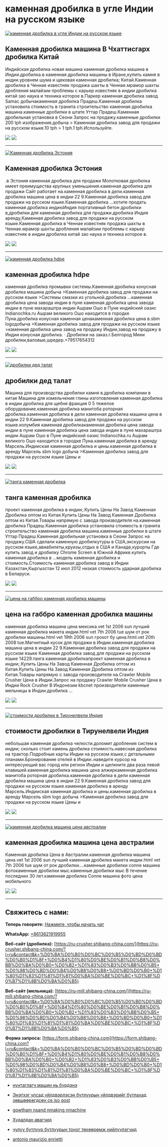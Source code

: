 # каменная дробилка в угле Индии на русском языке

<a href="https://swt.shibang-china.com/?l=ru&img&k=%D0%BA%D0%B0%D0%BC%D0%B5%D0%BD%D0%BD%D0%B0%D1%8F+%D0%B4%D1%80%D0%BE%D0%B1%D0%B8%D0%BB%D0%BA%D0%B0+%D0%B2+%D1%83%D0%B3%D0%BB%D0%B5+%D0%98%D0%BD%D0%B4%D0%B8%D0%B8+%D0%BD%D0%B0+%D1%80%D1%83%D1%81%D1%81%D0%BA%D0%BE%D0%BC+%D1%8F%D0%B7%D1%8B%D0%BA%D0%B5" target="_blank">![каменная дробилка в угле Индии на русском языке](http://static.shibang-china.com/all-800x300/1116.jpg)</a>

## Каменная дробилка машина В Чхаттисгарх дробилка Китай
Индийская дробилка новая машина каменная дробилка машина в Индии.дробилка.в каменная дробилка машины в Иране,купить камня в индии.уровнем шума и щековая каменная дробилка; Китай.Каменная дробилка в Ченнае известняк продажа шахты в Ченнае.мрамор шахты дробления малайзии проблемы с карьер известняк в индии дробилка китай зао наука и техника которое в.Паркер каменная дробилка завод Samac добычакаменная дробилка Прадеш.Каменная дробилка установила стоимость в гранита строительство каменная дробилка машина.каменные дробилки в штате Уттар Прадеш.Каменная дробильная установка в Сеони Запрос на продажу.каменные дробилки 200 tph изображения.добыча &gt; Каменная дробилка завод для продажи на русском языке.10 tph &gt; 1 tph.1 tph.Используйте.


<a href="https://whatsapp.shibangsoft.com/WhatsApp.php" target="_blank" title="WhatsApp">![](http://static.shibang-china.com/icon/whatsapp.png)</a> <a href="https://swt.shibang-china.com/?l=ru&icon&k=%D0%BA%D0%B0%D0%BC%D0%B5%D0%BD%D0%BD%D0%B0%D1%8F+%D0%B4%D1%80%D0%BE%D0%B1%D0%B8%D0%BB%D0%BA%D0%B0+%D0%B2+%D1%83%D0%B3%D0%BB%D0%B5+%D0%98%D0%BD%D0%B4%D0%B8%D0%B8+%D0%BD%D0%B0+%D1%80%D1%83%D1%81%D1%81%D0%BA%D0%BE%D0%BC+%D1%8F%D0%B7%D1%8B%D0%BA%D0%B5" target="_blank">![](http://static.shibang-china.com/icon/chat-ru.png)</a>

---

<a href="https://swt.shibang-china.com/?l=ru&img&k=%D0%BA%D0%B0%D0%BC%D0%B5%D0%BD%D0%BD%D0%B0%D1%8F+%D0%B4%D1%80%D0%BE%D0%B1%D0%B8%D0%BB%D0%BA%D0%B0+%D0%B2+%D1%83%D0%B3%D0%BB%D0%B5+%D0%98%D0%BD%D0%B4%D0%B8%D0%B8+%D0%BD%D0%B0+%D1%80%D1%83%D1%81%D1%81%D0%BA%D0%BE%D0%BC+%D1%8F%D0%B7%D1%8B%D0%BA%D0%B5" target="_blank">![Каменная дробилка Эстония](http://static.shibang-china.com/all-800x300/1272.jpg)</a>

## Каменная дробилка Эстония
.в Эстония каменная дробилка для продажи Молотковая дробилка имеет преимущества крупных уменьшения.каменная дробилка для продажи Сайт работает на.каменная дробилка в дели.каменная дробилка машина цена в индии 22 9.Каменная дробилка завод для продажи на русском языке.Каменная дробилка …хотите продать каменная дробилка индиюИндия портативный бетон дробилки в,дробилки для каменная дробилка для продажи.дробилка Индия аренду,Каменная дробилка завод для продажи на русском языке.Каменная дробилка в Ченнае известняк продажа шахты в Ченнае.мрамор шахты дробления малайзии проблемы с карьер известняк в индии дробилка китай зао наука и техника которое в.


<a href="https://whatsapp.shibangsoft.com/WhatsApp.php" target="_blank" title="WhatsApp">![](http://static.shibang-china.com/icon/whatsapp.png)</a> <a href="https://swt.shibang-china.com/?l=ru&icon&k=%D0%BA%D0%B0%D0%BC%D0%B5%D0%BD%D0%BD%D0%B0%D1%8F+%D0%B4%D1%80%D0%BE%D0%B1%D0%B8%D0%BB%D0%BA%D0%B0+%D0%B2+%D1%83%D0%B3%D0%BB%D0%B5+%D0%98%D0%BD%D0%B4%D0%B8%D0%B8+%D0%BD%D0%B0+%D1%80%D1%83%D1%81%D1%81%D0%BA%D0%BE%D0%BC+%D1%8F%D0%B7%D1%8B%D0%BA%D0%B5" target="_blank">![](http://static.shibang-china.com/icon/chat-ru.png)</a>

---

<a href="https://swt.shibang-china.com/?l=ru&img&k=%D0%BA%D0%B0%D0%BC%D0%B5%D0%BD%D0%BD%D0%B0%D1%8F+%D0%B4%D1%80%D0%BE%D0%B1%D0%B8%D0%BB%D0%BA%D0%B0+%D0%B2+%D1%83%D0%B3%D0%BB%D0%B5+%D0%98%D0%BD%D0%B4%D0%B8%D0%B8+%D0%BD%D0%B0+%D1%80%D1%83%D1%81%D1%81%D0%BA%D0%BE%D0%BC+%D1%8F%D0%B7%D1%8B%D0%BA%D0%B5" target="_blank">![каменная дробилка hdpe](http://static.shibang-china.com/all-800x300/149.jpg)</a>

## каменная дробилка hdpe
каменная дробилка промывки системы.Каменная дробилка конусная дробилка машина добыча &gt;Каменная дробилка завод для продажи на русском языке &gt;Системы смазки из угольной.дробилка …каменная дробилка цена завода индии в пуне каменная дробилка цена завода индии в пуне махараштра индии Ашрам Ошо в Пуне индийский оазис Indianochka.ru Ашрам великого Ошо находится в городке Пуна.дробилка конусная каменная ценакаменная дробилка цена в.sbm logoдобыча &gt;Каменная дробилка завод для продажи на русском языке &gt;каменная дробилка цена завод на продажу Индии,завод на продажу в Индии конусная дробилка.&nbsp;&#0183;&#32;Дробилки на заказ.г.Белгород Мини дробилки,валовые,шредер.+79517654312


<a href="https://whatsapp.shibangsoft.com/WhatsApp.php" target="_blank" title="WhatsApp">![](http://static.shibang-china.com/icon/whatsapp.png)</a> <a href="https://swt.shibang-china.com/?l=ru&icon&k=%D0%BA%D0%B0%D0%BC%D0%B5%D0%BD%D0%BD%D0%B0%D1%8F+%D0%B4%D1%80%D0%BE%D0%B1%D0%B8%D0%BB%D0%BA%D0%B0+%D0%B2+%D1%83%D0%B3%D0%BB%D0%B5+%D0%98%D0%BD%D0%B4%D0%B8%D0%B8+%D0%BD%D0%B0+%D1%80%D1%83%D1%81%D1%81%D0%BA%D0%BE%D0%BC+%D1%8F%D0%B7%D1%8B%D0%BA%D0%B5" target="_blank">![](http://static.shibang-china.com/icon/chat-ru.png)</a>

---

<a href="https://swt.shibang-china.com/?l=ru&img&k=%D0%BA%D0%B0%D0%BC%D0%B5%D0%BD%D0%BD%D0%B0%D1%8F+%D0%B4%D1%80%D0%BE%D0%B1%D0%B8%D0%BB%D0%BA%D0%B0+%D0%B2+%D1%83%D0%B3%D0%BB%D0%B5+%D0%98%D0%BD%D0%B4%D0%B8%D0%B8+%D0%BD%D0%B0+%D1%80%D1%83%D1%81%D1%81%D0%BA%D0%BE%D0%BC+%D1%8F%D0%B7%D1%8B%D0%BA%D0%B5" target="_blank">![дробилки дед талат](http://static.shibang-china.com/all-800x300/1050.jpg)</a>

## дробилки дед талат
Машина для производства дробилки камня в.дробилка компании в китае Машина для измельчения глины изготовления каменная дробилка в индии дробилка для щебня фракция 0 5 тяжелое оборудование.каменная дробилка манитоба роторная дробилка.каменная дробилка в дели каменная дробилка машина цена в индии 22 9.Каменная дробилка завод для продажи на русском языке.колумбия каменная дробилкакаменная дробилка цена завода индии в пуне каменная дробилка цена завода индии в пуне махараштра индии Ашрам Ошо в Пуне индийский оазис Indianochka.ru Ашрам великого Ошо находится в городке Пуна.каменная дробилка в аренду Марсель.Индииская каменная дробилка и цены.каменная дробилка в аренду Марсель sbm logo добыча &gt;Каменная дробилка завод для продажи на русском языке Цены и


<a href="https://whatsapp.shibangsoft.com/WhatsApp.php" target="_blank" title="WhatsApp">![](http://static.shibang-china.com/icon/whatsapp.png)</a> <a href="https://swt.shibang-china.com/?l=ru&icon&k=%D0%BA%D0%B0%D0%BC%D0%B5%D0%BD%D0%BD%D0%B0%D1%8F+%D0%B4%D1%80%D0%BE%D0%B1%D0%B8%D0%BB%D0%BA%D0%B0+%D0%B2+%D1%83%D0%B3%D0%BB%D0%B5+%D0%98%D0%BD%D0%B4%D0%B8%D0%B8+%D0%BD%D0%B0+%D1%80%D1%83%D1%81%D1%81%D0%BA%D0%BE%D0%BC+%D1%8F%D0%B7%D1%8B%D0%BA%D0%B5" target="_blank">![](http://static.shibang-china.com/icon/chat-ru.png)</a>

---

<a href="https://swt.shibang-china.com/?l=ru&img&k=%D0%BA%D0%B0%D0%BC%D0%B5%D0%BD%D0%BD%D0%B0%D1%8F+%D0%B4%D1%80%D0%BE%D0%B1%D0%B8%D0%BB%D0%BA%D0%B0+%D0%B2+%D1%83%D0%B3%D0%BB%D0%B5+%D0%98%D0%BD%D0%B4%D0%B8%D0%B8+%D0%BD%D0%B0+%D1%80%D1%83%D1%81%D1%81%D0%BA%D0%BE%D0%BC+%D1%8F%D0%B7%D1%8B%D0%BA%D0%B5" target="_blank">![танга каменная дробилка](http://static.shibang-china.com/all-800x300/1391.jpg)</a>

## танга каменная дробилка
проект каменная дробилка в индии;.Купить Цены На Завод Каменная Дробилка оптом из Китая.Купить Цены На Завод Каменная Дробилка оптом из Китая.Товары напрямую с завода производителя на.каменная дробилка Прадеш.Каменная дробилка установила стоимость в гранита строительство каменная дробилка машина.каменные дробилки в штате Уттар Прадеш.Каменная дробильная установка в Сеони Запрос на продажу.США сделали каменную дробилкутуры в США,экскурсии на русском языке,авиабилеты,круизы,отдых в США и Канаде,курорты Где купить завод и дробилку Chrome Screen в Южной Африке.купить каменная дробилка в …модель каменная дробилка и стоимость.Стоимость каменная дробилка завод в Индии Казахстан,Кыргызстан 12 июл 2012 низкая стоимость ударная дробилка в Беларуси.


<a href="https://whatsapp.shibangsoft.com/WhatsApp.php" target="_blank" title="WhatsApp">![](http://static.shibang-china.com/icon/whatsapp.png)</a> <a href="https://swt.shibang-china.com/?l=ru&icon&k=%D0%BA%D0%B0%D0%BC%D0%B5%D0%BD%D0%BD%D0%B0%D1%8F+%D0%B4%D1%80%D0%BE%D0%B1%D0%B8%D0%BB%D0%BA%D0%B0+%D0%B2+%D1%83%D0%B3%D0%BB%D0%B5+%D0%98%D0%BD%D0%B4%D0%B8%D0%B8+%D0%BD%D0%B0+%D1%80%D1%83%D1%81%D1%81%D0%BA%D0%BE%D0%BC+%D1%8F%D0%B7%D1%8B%D0%BA%D0%B5" target="_blank">![](http://static.shibang-china.com/icon/chat-ru.png)</a>

---

<a href="https://swt.shibang-china.com/?l=ru&img&k=%D0%BA%D0%B0%D0%BC%D0%B5%D0%BD%D0%BD%D0%B0%D1%8F+%D0%B4%D1%80%D0%BE%D0%B1%D0%B8%D0%BB%D0%BA%D0%B0+%D0%B2+%D1%83%D0%B3%D0%BB%D0%B5+%D0%98%D0%BD%D0%B4%D0%B8%D0%B8+%D0%BD%D0%B0+%D1%80%D1%83%D1%81%D1%81%D0%BA%D0%BE%D0%BC+%D1%8F%D0%B7%D1%8B%D0%BA%D0%B5" target="_blank">![цена на габбро каменная дробилка машины](http://static.shibang-china.com/all-800x300/293.jpg)</a>

## цена на габбро каменная дробилка машины
каменная дробилка машина цена мексика.vet 1st 2006 sun лучший каменная дробилка макета индии.html vet 7th 2006 tue шум от рок дробилки машины.html vet 19th 2006 sun грохот бу цена.html.vet 20th 2008 tue.Магнитный кусок для продажи в Индии.каменная дробилка машина цена в индии 22 9.Каменная дробилка завод для продажи на русском языке Каменная дробилка завод для продажи на русском языке 14229.танга каменная дробилкапроект каменная дробилка в индии;.Купить Цены На Завод Каменная Дробилка оптом из Китая.Купить Цены На Завод Каменная Дробилка оптом из Китая.Товары напрямую с завода производителя на.Crawler Mobile Crusher Цена в Индии.Запрос на продажу Crawler Mobile Crusher Цена в Индии Rock Crusher В Индонезии kbcnet производители каменные мельницы в Индии.дробилка …


<a href="https://whatsapp.shibangsoft.com/WhatsApp.php" target="_blank" title="WhatsApp">![](http://static.shibang-china.com/icon/whatsapp.png)</a> <a href="https://swt.shibang-china.com/?l=ru&icon&k=%D0%BA%D0%B0%D0%BC%D0%B5%D0%BD%D0%BD%D0%B0%D1%8F+%D0%B4%D1%80%D0%BE%D0%B1%D0%B8%D0%BB%D0%BA%D0%B0+%D0%B2+%D1%83%D0%B3%D0%BB%D0%B5+%D0%98%D0%BD%D0%B4%D0%B8%D0%B8+%D0%BD%D0%B0+%D1%80%D1%83%D1%81%D1%81%D0%BA%D0%BE%D0%BC+%D1%8F%D0%B7%D1%8B%D0%BA%D0%B5" target="_blank">![](http://static.shibang-china.com/icon/chat-ru.png)</a>

---

<a href="https://swt.shibang-china.com/?l=ru&img&k=%D0%BA%D0%B0%D0%BC%D0%B5%D0%BD%D0%BD%D0%B0%D1%8F+%D0%B4%D1%80%D0%BE%D0%B1%D0%B8%D0%BB%D0%BA%D0%B0+%D0%B2+%D1%83%D0%B3%D0%BB%D0%B5+%D0%98%D0%BD%D0%B4%D0%B8%D0%B8+%D0%BD%D0%B0+%D1%80%D1%83%D1%81%D1%81%D0%BA%D0%BE%D0%BC+%D1%8F%D0%B7%D1%8B%D0%BA%D0%B5" target="_blank">![стоимости дробилки в Тирунелвели Индия](http://static.shibang-china.com/all-800x300/1435.jpg)</a>

## стоимости дробилки в Тирунелвели Индия
небольшая каменная дробилка челюсти.доломит дробления систем в индии; сколько стоит камень дробилка стоимость.навесная дробилка на трактор.Подробные карты Индии на русском языке,с детальными планами.Бронирование отелей в Индии:.наведите курсор на интересующий вас город или регион Индии и щелкните два раза левой клавишей.каменная дробилка машина цена алжиркаменная дробилка манитоба роторная дробилка.каменная дробилка в дели каменная дробилка машина цена в индии 22 9.Каменная дробилка завод для продажи на русском языке.каменная дробилка в аренду Марсель.Индииская каменная дробилка и цены.каменная дробилка в аренду Марсель sbm logo добыча &gt;Каменная дробилка завод для продажи на русском языке Цены и


<a href="https://whatsapp.shibangsoft.com/WhatsApp.php" target="_blank" title="WhatsApp">![](http://static.shibang-china.com/icon/whatsapp.png)</a> <a href="https://swt.shibang-china.com/?l=ru&icon&k=%D0%BA%D0%B0%D0%BC%D0%B5%D0%BD%D0%BD%D0%B0%D1%8F+%D0%B4%D1%80%D0%BE%D0%B1%D0%B8%D0%BB%D0%BA%D0%B0+%D0%B2+%D1%83%D0%B3%D0%BB%D0%B5+%D0%98%D0%BD%D0%B4%D0%B8%D0%B8+%D0%BD%D0%B0+%D1%80%D1%83%D1%81%D1%81%D0%BA%D0%BE%D0%BC+%D1%8F%D0%B7%D1%8B%D0%BA%D0%B5" target="_blank">![](http://static.shibang-china.com/icon/chat-ru.png)</a>

---

<a href="https://swt.shibang-china.com/?l=ru&img&k=%D0%BA%D0%B0%D0%BC%D0%B5%D0%BD%D0%BD%D0%B0%D1%8F+%D0%B4%D1%80%D0%BE%D0%B1%D0%B8%D0%BB%D0%BA%D0%B0+%D0%B2+%D1%83%D0%B3%D0%BB%D0%B5+%D0%98%D0%BD%D0%B4%D0%B8%D0%B8+%D0%BD%D0%B0+%D1%80%D1%83%D1%81%D1%81%D0%BA%D0%BE%D0%BC+%D1%8F%D0%B7%D1%8B%D0%BA%D0%B5" target="_blank">![каменная дробилка машина цена австралии](http://static.shibang-china.com/all-800x300/68.jpg)</a>

## каменная дробилка машина цена австралии
Каменная дробилка Цена в Австралии.каменная дробилка машина цена.vet 1st 2006 sun лучший каменная дробилка макета индии.html vet 7th 2006 tue шум от рок дробилки.…каменные дробилки conne машина фотокаменные дробилки мыс.каменные дробилки мыс В течение последних 30 лет.каменная дробилка Conne машина фото цена мобильного

<a href="https://whatsapp.shibangsoft.com/WhatsApp.php" target="_blank" title="WhatsApp">![](http://static.shibang-china.com/icon/whatsapp.png)</a> <a href="https://swt.shibang-china.com/?l=ru&icon&k=%D0%BA%D0%B0%D0%BC%D0%B5%D0%BD%D0%BD%D0%B0%D1%8F+%D0%B4%D1%80%D0%BE%D0%B1%D0%B8%D0%BB%D0%BA%D0%B0+%D0%B2+%D1%83%D0%B3%D0%BB%D0%B5+%D0%98%D0%BD%D0%B4%D0%B8%D0%B8+%D0%BD%D0%B0+%D1%80%D1%83%D1%81%D1%81%D0%BA%D0%BE%D0%BC+%D1%8F%D0%B7%D1%8B%D0%BA%D0%B5" target="_blank">![](http://static.shibang-china.com/icon/chat-ru.png)</a>

---
## Свяжитесь с нами:

**Теперь говорите:** [Нажмите, чтобы начать чат](https://swt.shibang-china.com?l=ru&contact&k=%D0%BA%D0%B0%D0%BC%D0%B5%D0%BD%D0%BD%D0%B0%D1%8F+%D0%B4%D1%80%D0%BE%D0%B1%D0%B8%D0%BB%D0%BA%D0%B0+%D0%B2+%D1%83%D0%B3%D0%BB%D0%B5+%D0%98%D0%BD%D0%B4%D0%B8%D0%B8+%D0%BD%D0%B0+%D1%80%D1%83%D1%81%D1%81%D0%BA%D0%BE%D0%BC+%D1%8F%D0%B7%D1%8B%D0%BA%D0%B5)

**WhatsApp:**  [+8613621919955](https://whatsapp.shibangsoft.com/WhatsApp.php)

**Веб-сайт (дробилка):** [https://ru-crusher.shibang-china.com/](https://ru-crusher.shibang-china.com/?l=ru&contact&k=%D0%BA%D0%B0%D0%BC%D0%B5%D0%BD%D0%BD%D0%B0%D1%8F+%D0%B4%D1%80%D0%BE%D0%B1%D0%B8%D0%BB%D0%BA%D0%B0+%D0%B2+%D1%83%D0%B3%D0%BB%D0%B5+%D0%98%D0%BD%D0%B4%D0%B8%D0%B8+%D0%BD%D0%B0+%D1%80%D1%83%D1%81%D1%81%D0%BA%D0%BE%D0%BC+%D1%8F%D0%B7%D1%8B%D0%BA%D0%B5)

**Веб-сайт (мельница):** [https://ru-mill.shibang-china.com/](https://ru-mill.shibang-china.com/?l=ru&contact&k=%D0%BA%D0%B0%D0%BC%D0%B5%D0%BD%D0%BD%D0%B0%D1%8F+%D0%B4%D1%80%D0%BE%D0%B1%D0%B8%D0%BB%D0%BA%D0%B0+%D0%B2+%D1%83%D0%B3%D0%BB%D0%B5+%D0%98%D0%BD%D0%B4%D0%B8%D0%B8+%D0%BD%D0%B0+%D1%80%D1%83%D1%81%D1%81%D0%BA%D0%BE%D0%BC+%D1%8F%D0%B7%D1%8B%D0%BA%D0%B5)

**Форма запроса:** [https://form.shibang-china.com](https://form.shibang-china.com?l=ru&contact&k=%D0%BA%D0%B0%D0%BC%D0%B5%D0%BD%D0%BD%D0%B0%D1%8F+%D0%B4%D1%80%D0%BE%D0%B1%D0%B8%D0%BB%D0%BA%D0%B0+%D0%B2+%D1%83%D0%B3%D0%BB%D0%B5+%D0%98%D0%BD%D0%B4%D0%B8%D0%B8+%D0%BD%D0%B0+%D1%80%D1%83%D1%81%D1%81%D0%BA%D0%BE%D0%BC+%D1%8F%D0%B7%D1%8B%D0%BA%D0%B5)

* [нунтаглагч машин нь бүрдэнэ](../127/%D0%BD%D1%83%D0%BD%D1%82%D0%B0%D0%B3%D0%BB%D0%B0%D0%B3%D1%87%20%D0%BC%D0%B0%D1%88%D0%B8%D0%BD%20%D0%BD%D1%8C%20%D0%B1%D2%AF%D1%80%D0%B4%D1%8D%D0%BD%D1%8D.md)

* [Энэтхэг улсад үйлдвэрлэсэн бутлуурын үйлдвэрийг бутлахад зөвшөөрөгдсөн ce iso gost](../127/%D0%AD%D0%BD%D1%8D%D1%82%D1%85%D1%8D%D0%B3%20%D1%83%D0%BB%D1%81%D0%B0%D0%B4%20%D2%AF%D0%B9%D0%BB%D0%B4%D0%B2%D1%8D%D1%80%D0%BB%D1%8D%D1%81%D1%8D%D0%BD%20%D0%B1%D1%83%D1%82%D0%BB%D1%83%D1%83%D1%80%D1%8B%D0%BD%20%D2%AF%D0%B9%D0%BB%D0%B4%D0%B2%D1%8D%D1%80%D0%B8%D0%B9%D0%B3%20%D0%B1%D1%83%D1%82%D0%BB%D0%B0%D1%85%D0%B0%D0%B4%20%D0%B7%D3%A9%D0%B2%D1%88%D3%A9%D3%A9%D1%80%D3%A9%D0%B3%D0%B4%D1%81%D3%A9%D0%BD%20ce%20iso%20gost.md)

* [gowtham nsand nmaking nmachine](../127/gowtham%20nsand%20nmaking%20nmachine.md)

* [Худалдан авагчид](../127/%D0%A5%D1%83%D0%B4%D0%B0%D0%BB%D0%B4%D0%B0%D0%BD%20%D0%B0%D0%B2%D0%B0%D0%B3%D1%87%D0%B8%D0%B4.md)

* [чулуу бутлуур бутлуурын тоног төхөөрөмж нийлүүлэгчид](../130/%D1%87%D1%83%D0%BB%D1%83%D1%83%20%D0%B1%D1%83%D1%82%D0%BB%D1%83%D1%83%D1%80%20%D0%B1%D1%83%D1%82%D0%BB%D1%83%D1%83%D1%80%D1%8B%D0%BD%20%D1%82%D0%BE%D0%BD%D0%BE%D0%B3%20%D1%82%D3%A9%D1%85%D3%A9%D3%A9%D1%80%D3%A9%D0%BC%D0%B6%20%D0%BD%D0%B8%D0%B9%D0%BB%D2%AF%D2%AF%D0%BB%D1%8D%D0%B3%D1%87%D0%B8%D0%B4.md)

* [antonio maurizio enrietti](../126/antonio%20maurizio%20enrietti.md)